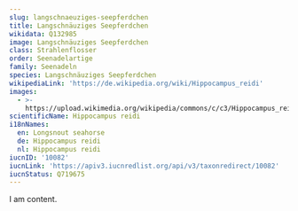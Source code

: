 ```yaml
---
slug: langschnaeuziges-seepferdchen
title: Langschnäuziges Seepferdchen
wikidata: Q132985
image: Langschnäuziges Seepferdchen
class: Strahlenflosser
order: Seenadelartige
family: Seenadeln
species: Langschnäuziges Seepferdchen
wikipediaLink: 'https://de.wikipedia.org/wiki/Hippocampus_reidi'
images:
  - >-
    https://upload.wikimedia.org/wikipedia/commons/c/c3/Hippocampus_reidi_brasil.jpeg
scientificName: Hippocampus reidi
i18nNames:
  en: Longsnout seahorse
  de: Hippocampus reidi
  nl: Hippocampus reidi
iucnID: '10082'
iucnLink: 'https://apiv3.iucnredlist.org/api/v3/taxonredirect/10082'
iucnStatus: Q719675
---
```


I am content.
